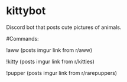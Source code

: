 # kittybot
Discord bot that posts cute pictures of animals.


#Commands:

!aww (posts imgur link from r/aww)

!kitty (posts imgur link from r/kitties)

!pupper (posts imgur link from r/rarepuppers)
